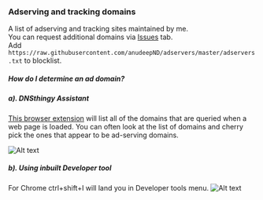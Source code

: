### Adserving and tracking domains
A list of adserving and tracking sites maintained by me.  
You can request additional domains via <a href="https://github.com/anudeepND/adservers/issues">Issues</a> tab.  
Add `https://raw.githubusercontent.com/anudeepND/adservers/master/adservers.txt` to blocklist.

##### How do I determine an ad domain?

##### a). DNSthingy Assistant

<a href="https://chrome.google.com/webstore/detail/dnsthingy-assistant/fdmpekabnlekabjlimjkfmdjajnddgpc">This browser extension</a> will list all of the domains that are queried when a web page is loaded. You can often look at the list of domains and cherry pick the ones that appear to be ad-serving domains.


![Alt text](https://discourse.pi-hole.net/uploads/default/optimized/1X/6ce0e13813df930288677c87bf0fd5861c150898_1_690x320.png)
 
 
 
##### b). Using inbuilt Developer tool
For Chrome ctrl+shift+I will land you in Developer tools menu.
![Alt text](http://i.imgur.com/44CHRLV.png)


